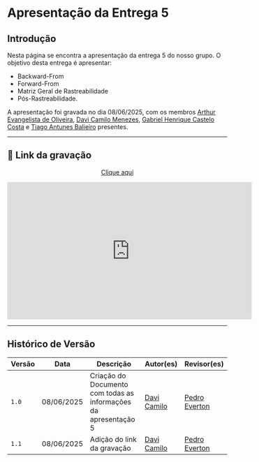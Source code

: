# Apresentação da Entrega 5

## Introdução
Nesta página se encontra a apresentação da entrega 5 do nosso grupo. O objetivo desta entrega é apresentar:

- Backward-From
- Forward-From
- Matriz Geral de Rastreabilidade
- Pós-Rastreabilidade.

A apresentação foi gravada no dia 08/06/2025, com os membros [Arthur Evangelista de Oliveira](https://github.com/arthurevg), [Davi Camilo Menezes](https://github.com/Davicamilo23), [Gabriel Henrique Castelo Costa](https://github.com/GabrielCastelo-31) e [Tiago Antunes Balieiro](https://github.com/tiagobalieiro) presentes.

---

## 🎥 Link da gravação

<p style="text-align: center"><a href="https://www.youtube.com/watch?v=HRTsyXhHfHE" target="blanket">Clique aqui</a></p>

<p style="text-align: center">
  <iframe width="560" height="315"
          src="https://www.youtube.com/embed/HRTsyXhHfHE"
          title="YouTube video player"
          frameborder="0"
          allow="accelerometer; autoplay; clipboard-write; encrypted-media; gyroscope; picture-in-picture; web-share"
          allowfullscreen>
  </iframe>
</p>

---

## Histórico de Versão

| Versão | Data          | Descrição                          | Autor(es)     |  Revisor(es)  |
| ------ | ------------- | ---------------------------------- | ------------- | ------------- |
| `1.0`  |  08/06/2025   |  Criação do Documento com todas as informações da apresentação 5 | [Davi Camilo](https://github.com/Davicamilo23) | [Pedro Everton](https://github.com/pedroeverton217) |
| `1.1`  |  08/06/2025   |  Adição do link da gravação | [Davi Camilo](https://github.com/Davicamilo23) | [Pedro Everton](https://github.com/pedroeverton217) |
